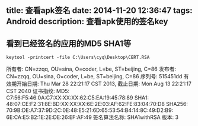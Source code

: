 title: 查看apk签名
date: 2014-11-20 12:36:47
tags: Android
description: 查看apk使用的签名key
---
## 看到已经签名的应用的MD5 SHA1等
```
keytool -printcert -file C:\Users\cyq\Desktop\CERT.RSA
```



所有者: CN=zzqq, OU=sina, O=coder, L=be, ST=beijing, C=86
发布者: CN=zzqq, OU=sina, O=coder, L=be, ST=beijing, C=86
序列号: 515451dd
有效期开始日期: Thu Mar 28 22:21:17 CST 2013, 截止日期: Mon Aug 13 22:21:17 CST
2040
证书指纹:
         MD5: C7:56:F5:46:0A:C7:XX:XX:XX:62:C5:EA:19:45:78:89
         SHA1: 48:07:CE:F2:31:8E:BD:XX:XX:XX:6E:2E:03:AF:62:FE:83:04:70:D8
         SHA256: 70:9B:DE:A7:37:9D:2C:0E:48:E5:21:6D:65:53:54:B4:14:8C:49:D2:B9:
6E:CA:E5:B2:1E:2E:DE:26:EF:AF:49
         签名算法名称: SHA1withRSA
         版本: 3


<!--more-->